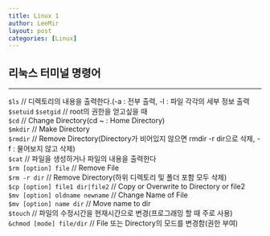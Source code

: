 ```yaml
---
title: Linux 1
author: LeeMir
layout: post
categories: [Linux]
---
```

## 리눅스 터미널 명령어
- - -

`$ls` // 디렉토리의 내용을 출력한다.(-a : 전부 출력, -l : 파일 각각의  세부 정보 출력<br>
`$setuid` `$setgid` // root의 권한을 얻고싶을 때<br>
`$cd` // Change Directory(cd ~ : Home Directory)<br>
`$mkdir` // Make Directory<br>
`$rmdir` // Remove Directory(Directory가 비어있지 않으면   rmdir -r dir으로 삭제, -f : 물어보지 않고 삭제)<br>
`$cat` // 파일을 생성하거나 파일의 내용을 출력한다<br>
`$rm [option] file` // Remove File<br>
`$rm -r dir` // Remove Directory(하위 디렉토리 및 폴더 포함 모두 삭제)<br>
`$cp [option] file1 dir|file2` // Copy or Overwrite to Directory or file2<br>
`$mv [option] oldname newname` // Change Name of File<br>
`$mv [option] name dir` // Move name to dir<br>
`$touch` // 파일의 수정시간을 현재시간으로 변경(프로그래밍 할 때 주로 사용)<br>
`&chmod [mode] file/dir` // File 또는 Directory의 모드를 변경함(권한 부여)
